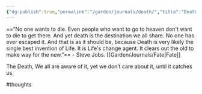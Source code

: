 ```yaml
---
{"dg-publish":true,"permalink":"/garden/journals/death/","title":"Death","tags":["thoughts","seedling"]}
---
```


==“No one wants to die. Even people who want to go to heaven don't want to die to get there. And yet death is the destination we all share. No one has ever escaped it. And that is as it should be, because Death is very likely the single best invention of Life. It is Life's change agent. It clears out the old to make way for the new.”== - Steve Jobs. [[Garden/Journals/Fate\|Fate]]

The Death, We all are aware of it, yet we don’t care about it, until it catches us.

#thoughts